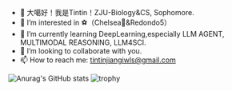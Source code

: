 - 👋 大噶好！我是Tintin！ZJU-Biology&CS, Sophomore.
- 👀 I’m interested in ⚽️（Chelsea💙&Redondo5）
- 🌱 I’m currently learning DeepLearning,especially LLM AGENT, MULTIMODAL REASONING, LLM4SCI.
- 💞️ I’m looking to collaborate with you.
- 📫 How to reach me: tintinjiangiwls@gmail.com

<!---
yurujiang2003/yurujiang2003 is a ✨ special ✨ repository because its `README.md` (this file) appears on your GitHub profile.
You can click the Preview link to take a look at your changes.
--->
![Anurag's GitHub stats](https://github-readme-stats.vercel.app/apiyurujiang2003anuraghazra)
![trophy](https://github-profile-trophy.vercel.app/yurujiang2003ryo-ma)
